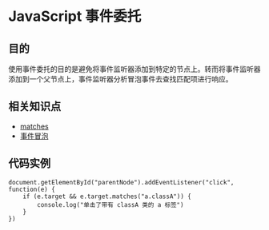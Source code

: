# JavaScript 事件委托

## 目的
使用事件委托的目的是避免将事件监听器添加到特定的节点上。转而将事件监听器添加到一个父节点上，事件监听器分析冒泡事件去查找匹配项进行响应。

## 相关知识点
- [matches](https://developer.mozilla.org/en-US/docs/Web/API/Element/matches)
- [事件冒泡](https://developer.mozilla.org/zh-CN/docs/Learn/JavaScript/Building_blocks/Events)


## 代码实例

    document.getElementById("parentNode").addEventListener("click", function(e) {
        if (e.target && e.target.matches("a.classA")) {
            console.log("单击了带有 classA 类的 a 标签")
        }
    })